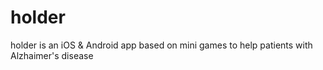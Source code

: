 # holder
holder is an iOS &amp; Android app based on mini games to help patients with Alzhaimer's disease

